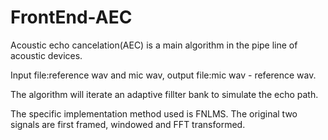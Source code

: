 # FrontEnd-AEC

Acoustic echo cancelation(AEC) is a main algorithm in the pipe line of acoustic devices.

Input file:reference wav and mic wav, output file:mic wav - reference wav.

The algorithm will iterate an adaptive fillter bank to simulate the echo path.

The specific implementation method used is FNLMS. The original two signals are first framed, windowed and FFT transformed.

